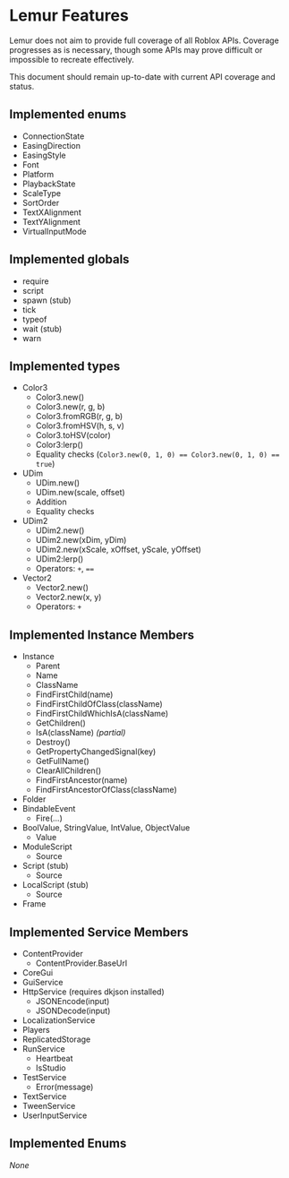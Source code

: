 # Lemur Features
Lemur does not aim to provide full coverage of all Roblox APIs. Coverage progresses as is necessary, though some APIs may prove difficult or impossible to recreate effectively.

This document should remain up-to-date with current API coverage and status.

## Implemented enums
- ConnectionState
- EasingDirection
- EasingStyle
- Font
- Platform
- PlaybackState
- ScaleType
- SortOrder
- TextXAlignment
- TextYAlignment
- VirtualInputMode

## Implemented globals
* require
* script
* spawn (stub)
* tick
* typeof
* wait (stub)
* warn

## Implemented types
* Color3
	* Color3.new()
	* Color3.new(r, g, b)
	* Color3.fromRGB(r, g, b)
	* Color3.fromHSV(h, s, v)
	* Color3.toHSV(color)
	* Color3:lerp()
	* Equality checks (`Color3.new(0, 1, 0) == Color3.new(0, 1, 0) == true`)
* UDim
	* UDim.new()
	* UDim.new(scale, offset)
	* Addition
	* Equality checks
* UDim2
	* UDim2.new()
	* UDim2.new(xDim, yDim)
	* UDim2.new(xScale, xOffset, yScale, yOffset)
	* UDim2:lerp()
	* Operators: `+`, `==`
* Vector2
	* Vector2.new()
	* Vector2.new(x, y)
	* Operators: `+`

## Implemented Instance Members
* Instance
	* Parent
	* Name
	* ClassName
	* FindFirstChild(name)
	* FindFirstChildOfClass(className)
	* FindFirstChildWhichIsA(className)
	* GetChildren()
	* IsA(className) *(partial)*
	* Destroy()
	* GetPropertyChangedSignal(key)
	* GetFullName()
	* ClearAllChildren()
	* FindFirstAncestor(name)
	* FindFirstAncestorOfClass(className)
* Folder
* BindableEvent
	* Fire(...)
* BoolValue, StringValue, IntValue, ObjectValue
	* Value
* ModuleScript
	* Source
* Script (stub)
	* Source
* LocalScript (stub)
	* Source
* Frame

## Implemented Service Members
* ContentProvider
	* ContentProvider.BaseUrl
* CoreGui
* GuiService
* HttpService (requires dkjson installed)
	* JSONEncode(input)
	* JSONDecode(input)
* LocalizationService
* Players
* ReplicatedStorage
* RunService
	* Heartbeat
	* IsStudio
* TestService
	* Error(message)
* TextService
* TweenService
* UserInputService

## Implemented Enums
*None*
